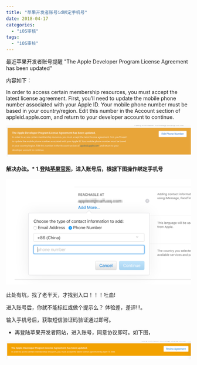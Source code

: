 ```yaml
---
title: "苹果开发者账号id绑定手机号"
date: 2018-04-17
categories:
  - "iOS审核"
tags:
  - "iOS审核"
---
```

<!--more-->




最近苹果开发者账号提醒 "The Apple Developer Program License Agreement has been updated"

内容如下：

In order to access certain membership resources, you must accept the latest license agreement. First, you’ll need to update the mobile phone number associated with your Apple ID. Your mobile phone number must be based in your country/region. Edit this number in the Account section of appleid.apple.com, and return to your developer account to continue.


![image](/images/post/2018-04-17-ping-guo-kai-fa-zhe-zhang-hao-idbang-ding-shou-ji-hao/1.png) 

#### 解决办法。* 1.登陆[苹果官网](https://appleid.apple.com/#!&page=signin)，进入账号后，根据下图操作绑定手机号
![image](/images/post/2018-04-17-ping-guo-kai-fa-zhe-zhang-hao-idbang-ding-shou-ji-hao/2.png) 

此处有坑，找了老半天，才找到入口！！！吐血!

进入账号后，你就不能标红或做个提示么？
		体验差，差评!!!。

输入手机号后，获取短信验证码验证通过即可。

* 再登陆苹果开发者网站，进入账号，同意协议即可。如下图，

![image](/images/post/2018-04-17-ping-guo-kai-fa-zhe-zhang-hao-idbang-ding-shou-ji-hao/3.png) 